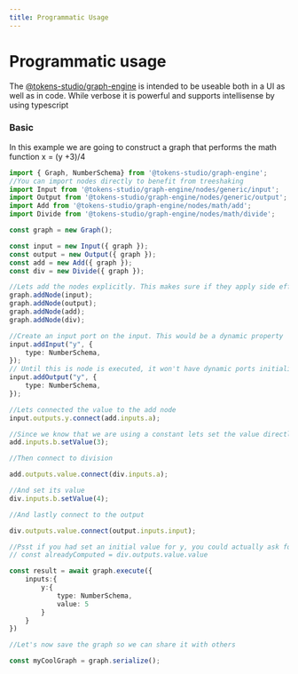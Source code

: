 ```yaml
---
title: Programmatic Usage
---
```



# Programmatic usage

The [@tokens-studio/graph-engine](https://www.npmjs.com/package/@tokens-studio/graph-engine) is intended to be useable both in a UI as well as in code. While verbose it is powerful and supports intellisense by using typescript


### Basic

In this example we are going to construct a graph that performs the math function x = (y +3)/4 

```ts
import { Graph, NumberSchema} from '@tokens-studio/graph-engine';
//You can import nodes directly to benefit from treeshaking
import Input from '@tokens-studio/graph-engine/nodes/generic/input';
import Output from '@tokens-studio/graph-engine/nodes/generic/output';
import Add from '@tokens-studio/graph-engine/nodes/math/add';
import Divide from '@tokens-studio/graph-engine/nodes/math/divide';

const graph = new Graph();

const input = new Input({ graph });
const output = new Output({ graph });
const add = new Add({ graph });
const div = new Divide({ graph });

//Lets add the nodes explicitly. This makes sure if they apply side effects to the graph on entry that they are seperated from being defined
graph.addNode(input);
graph.addNode(output);
graph.addNode(add);
graph.addNode(div);

//Create an input port on the input. This would be a dynamic property
input.addInput("y", {
    type: NumberSchema,
});
// Until this is node is executed, it won't have dynamic ports initialized. Let's help it along
input.addOutput("y", {
    type: NumberSchema,
});

//Lets connected the value to the add node
input.outputs.y.connect(add.inputs.a);

//Since we know that we are using a constant lets set the value directly
add.inputs.b.setValue(3);

//Then connect to division

add.outputs.value.connect(div.inputs.a);

//And set its value
div.inputs.b.setValue(4);

//And lastly connect to the output

div.outputs.value.connect(output.inputs.input);

//Psst if you had set an initial value for y, you could actually ask for the output value right now !?
// const alreadyComputed = div.outputs.value.value  

const result = await graph.execute({
    inputs:{
        y:{
            type: NumberSchema,
            value: 5
        }
    }
})

//Let's now save the graph so we can share it with others

const myCoolGraph = graph.serialize();

```
